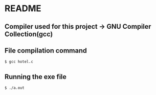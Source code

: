 # README

## Compiler used for this project -> GNU Compiler Collection(gcc)

## File compilation command

	$ gcc hotel.c

## Running the exe file
	$ ./a.out